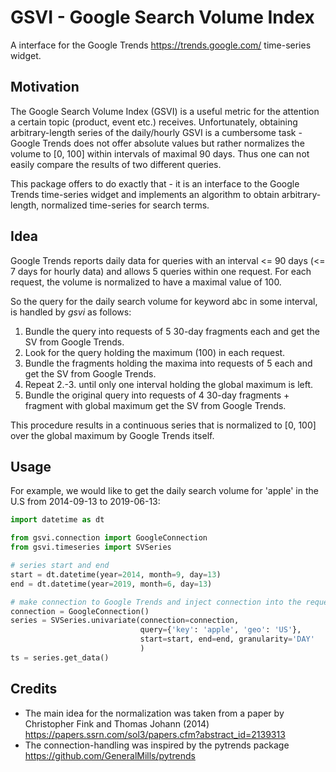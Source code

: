 # GSVI - Google Search Volume Index

A interface for the Google Trends <https://trends.google.com/> time-series widget.

## Motivation
The Google Search Volume Index (GSVI) is a useful metric for the
attention a certain topic (product, event etc.) receives. Unfortunately,
obtaining arbitrary-length series
of the daily/hourly GSVI is a cumbersome task - Google Trends does not
offer absolute values
but rather normalizes the volume to \[0, 100\] within intervals of
maximal 90 days. Thus one can not easily compare the
results of two different queries.

This package offers to do exactly that - it is an interface to the Google
Trends time-series widget and implements
an algorithm to obtain arbitrary-length, normalized time-series for
search terms.

## Idea
Google Trends reports daily data for queries with an interval <= 90 days
(<= 7 days for hourly data) and allows 5 queries within one request.
For each request, the volume is normalized to have a maximal value of 100.

So the query for the daily search volume for keyword abc in some interval,
is handled by *gsvi* as follows: 
 1. Bundle the query into requests of 5 30-day fragments each and
 get the SV from Google Trends.
 2. Look for the query holding the maximum (100) in each request.
 3. Bundle the fragments holding the maxima into requests of 5 each and get the SV from Google Trends.
 4. Repeat 2.-3. until only one interval holding the global maximum is left.
 5. Bundle the original query into requests of 4 30-day fragments +
 fragment with global maximum get the SV from Google Trends.
 
 This procedure results in a continuous series that is normalized to
 \[0, 100\] over the global maximum by Google Trends itself.

## Usage
For example, we would like to get the daily search volume for 'apple' in the
U.S from 2014-09-13 to 2019-06-13:
```python
import datetime as dt

from gsvi.connection import GoogleConnection
from gsvi.timeseries import SVSeries

# series start and end
start = dt.datetime(year=2014, month=9, day=13)
end = dt.datetime(year=2019, month=6, day=13)

# make connection to Google Trends and inject connection into the request structure
connection = GoogleConnection()
series = SVSeries.univariate(connection=connection,
                             query={'key': 'apple', 'geo': 'US'},
                             start=start, end=end, granularity='DAY'
                             )
ts = series.get_data()
```



## Credits

- The main idea for the normalization was taken from a paper by Christopher Fink and Thomas Johann (2014) <https://papers.ssrn.com/sol3/papers.cfm?abstract_id=2139313>
- The connection-handling was inspired by the pytrends package <https://github.com/GeneralMills/pytrends>
